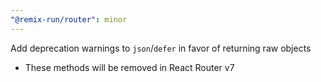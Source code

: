 ```yaml
---
"@remix-run/router": minor
---
```


Add deprecation warnings to `json`/`defer` in favor of returning raw objects

- These methods will be removed in React Router v7
